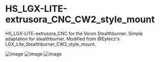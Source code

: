 # HS_LGX-LITE-extrusora_CNC_CW2_style_mount
HS_LGX-LITE-extrusora_CNC for the Voron Stealthburner.
Simple adaptation for stealthburner.
Modified from @Eytecz's LGX_Lite_Stealthburner_CW2_style_mount.

![image](https://github.com/xujieenm/HS_LGX-LITE-extrusora_CNC_CW2_style_mount/blob/7133832c38df201d73975aa2671fa809426d5e00/IMAGES1.png)
![image](https://github.com/xujieenm/HS_LGX-LITE-extrusora_CNC_CW2_style_mount/blob/4cd68ee2f11cf6658bcb157eb48f51940e56b5e5/IMAGES2.png)
![image](https://github.com/xujieenm/HS_LGX-LITE-extrusora_CNC_CW2_style_mount/blob/7133832c38df201d73975aa2671fa809426d5e00/IMAGES3.png)

